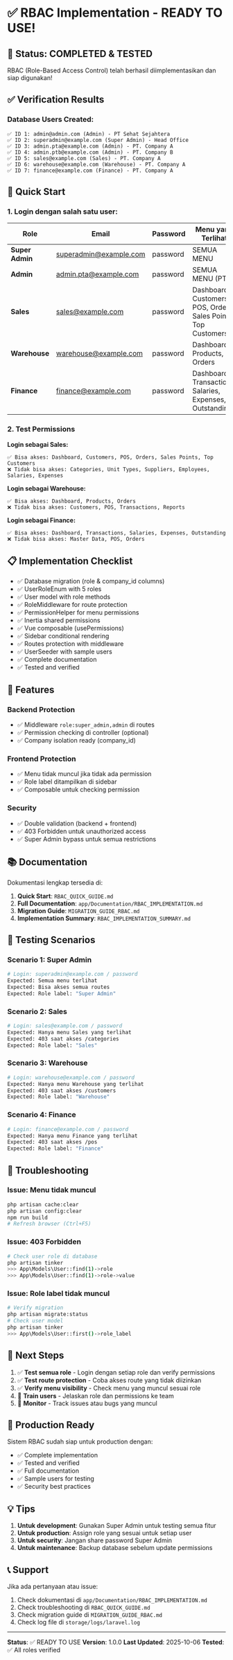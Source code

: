 # ✅ RBAC Implementation - READY TO USE!

## 🎉 Status: COMPLETED & TESTED

RBAC (Role-Based Access Control) telah berhasil diimplementasikan dan siap digunakan!

## ✅ Verification Results

### Database Users Created:
```
✅ ID 1: admin@admin.com (Admin) - PT Sehat Sejahtera
✅ ID 2: superadmin@example.com (Super Admin) - Head Office
✅ ID 3: admin.pta@example.com (Admin) - PT. Company A
✅ ID 4: admin.ptb@example.com (Admin) - PT. Company B
✅ ID 5: sales@example.com (Sales) - PT. Company A
✅ ID 6: warehouse@example.com (Warehouse) - PT. Company A
✅ ID 7: finance@example.com (Finance) - PT. Company A
```

## 🚀 Quick Start

### 1. Login dengan salah satu user:

| Role | Email | Password | Menu yang Terlihat |
|------|-------|----------|-------------------|
| **Super Admin** | superadmin@example.com | password | SEMUA MENU |
| **Admin** | admin.pta@example.com | password | SEMUA MENU (PT A) |
| **Sales** | sales@example.com | password | Dashboard, Customers, POS, Orders, Sales Points, Top Customers |
| **Warehouse** | warehouse@example.com | password | Dashboard, Products, Orders |
| **Finance** | finance@example.com | password | Dashboard, Transactions, Salaries, Expenses, Outstanding |

### 2. Test Permissions

**Login sebagai Sales:**
```
✅ Bisa akses: Dashboard, Customers, POS, Orders, Sales Points, Top Customers
❌ Tidak bisa akses: Categories, Unit Types, Suppliers, Employees, Salaries, Expenses
```

**Login sebagai Warehouse:**
```
✅ Bisa akses: Dashboard, Products, Orders
❌ Tidak bisa akses: Customers, POS, Transactions, Reports
```

**Login sebagai Finance:**
```
✅ Bisa akses: Dashboard, Transactions, Salaries, Expenses, Outstanding
❌ Tidak bisa akses: Master Data, POS, Orders
```

## 📋 Implementation Checklist

- ✅ Database migration (role & company_id columns)
- ✅ UserRoleEnum with 5 roles
- ✅ User model with role methods
- ✅ RoleMiddleware for route protection
- ✅ PermissionHelper for menu permissions
- ✅ Inertia shared permissions
- ✅ Vue composable (usePermissions)
- ✅ Sidebar conditional rendering
- ✅ Routes protection with middleware
- ✅ UserSeeder with sample users
- ✅ Complete documentation
- ✅ Tested and verified

## 🎯 Features

### Backend Protection
- ✅ Middleware `role:super_admin,admin` di routes
- ✅ Permission checking di controller (optional)
- ✅ Company isolation ready (company_id)

### Frontend Protection
- ✅ Menu tidak muncul jika tidak ada permission
- ✅ Role label ditampilkan di sidebar
- ✅ Composable untuk checking permission

### Security
- ✅ Double validation (backend + frontend)
- ✅ 403 Forbidden untuk unauthorized access
- ✅ Super Admin bypass untuk semua restrictions

## 📚 Documentation

Dokumentasi lengkap tersedia di:

1. **Quick Start**: `RBAC_QUICK_GUIDE.md`
2. **Full Documentation**: `app/Documentation/RBAC_IMPLEMENTATION.md`
3. **Migration Guide**: `MIGRATION_GUIDE_RBAC.md`
4. **Implementation Summary**: `RBAC_IMPLEMENTATION_SUMMARY.md`

## 🧪 Testing Scenarios

### Scenario 1: Super Admin
```bash
# Login: superadmin@example.com / password
Expected: Semua menu terlihat
Expected: Bisa akses semua routes
Expected: Role label: "Super Admin"
```

### Scenario 2: Sales
```bash
# Login: sales@example.com / password
Expected: Hanya menu Sales yang terlihat
Expected: 403 saat akses /categories
Expected: Role label: "Sales"
```

### Scenario 3: Warehouse
```bash
# Login: warehouse@example.com / password
Expected: Hanya menu Warehouse yang terlihat
Expected: 403 saat akses /customers
Expected: Role label: "Warehouse"
```

### Scenario 4: Finance
```bash
# Login: finance@example.com / password
Expected: Hanya menu Finance yang terlihat
Expected: 403 saat akses /pos
Expected: Role label: "Finance"
```

## 🔧 Troubleshooting

### Issue: Menu tidak muncul
```bash
php artisan cache:clear
php artisan config:clear
npm run build
# Refresh browser (Ctrl+F5)
```

### Issue: 403 Forbidden
```bash
# Check user role di database
php artisan tinker
>>> App\Models\User::find(1)->role
>>> App\Models\User::find(1)->role->value
```

### Issue: Role label tidak muncul
```bash
# Verify migration
php artisan migrate:status
# Check user model
php artisan tinker
>>> App\Models\User::first()->role_label
```

## 🎊 Next Steps

1. ✅ **Test semua role** - Login dengan setiap role dan verify permissions
2. ✅ **Test route protection** - Coba akses route yang tidak diizinkan
3. ✅ **Verify menu visibility** - Check menu yang muncul sesuai role
4. 📝 **Train users** - Jelaskan role dan permissions ke team
5. 📝 **Monitor** - Track issues atau bugs yang muncul

## 🚀 Production Ready

Sistem RBAC sudah siap untuk production dengan:
- ✅ Complete implementation
- ✅ Tested and verified
- ✅ Full documentation
- ✅ Sample users for testing
- ✅ Security best practices

## 💡 Tips

1. **Untuk development**: Gunakan Super Admin untuk testing semua fitur
2. **Untuk production**: Assign role yang sesuai untuk setiap user
3. **Untuk security**: Jangan share password Super Admin
4. **Untuk maintenance**: Backup database sebelum update permissions

## 📞 Support

Jika ada pertanyaan atau issue:
1. Check dokumentasi di `app/Documentation/RBAC_IMPLEMENTATION.md`
2. Check troubleshooting di `RBAC_QUICK_GUIDE.md`
3. Check migration guide di `MIGRATION_GUIDE_RBAC.md`
4. Check log file di `storage/logs/laravel.log`

---

**Status**: ✅ READY TO USE
**Version**: 1.0.0
**Last Updated**: 2025-10-06
**Tested**: ✅ All roles verified
